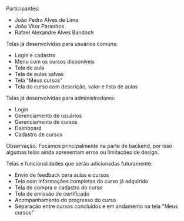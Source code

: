 Participantes:
- João Pedro Alves de Lima
- João Vitor Paranhos
- Rafael Alexandre Alves Bandoch 

Telas já desenvolvidas para usuários comuns:
- Login e cadastro
- Menu com os cursos disponíveis
- Tela de aula
- Tela de aulas salvas
- Tela "Meus cursos"
- Tela do curso com descrição, valor e lista de aulas

Telas já desenvolvidas para administradores:
- Login
- Gerenciamento de usuários
- Gerenciamento de cursos
- Dashboard
- Cadastro de cursos

Observação:
Focamos principalmente na parte de backend, por isso algumas telas ainda apresentam erros ou limitações de design.

Telas e funcionalidades que serão adicionadas futuramente:
- Envio de feedback para aulas e cursos
- Tela com informações completas do curso já adquirido
- Tela de compra e cadastro do curso
- Tela de emissão de certificado
- Acompanhamento do progresso do curso
- Separação entre cursos concluídos e em andamento na tela "Meus cursos"
